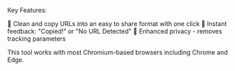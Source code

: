 Key Features:

📌 Clean and copy URLs into an easy to share format with one click
📌 Instant feedback: "Copied!" or "No URL Detected"
📌 Enhanced privacy - removes tracking parameters

This tool works with most Chromium-based browsers including Chrome and Edge.

